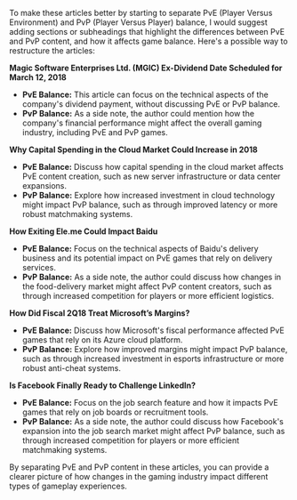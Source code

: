 To make these articles better by starting to separate PvE (Player Versus Environment) and PvP (Player Versus Player) balance, I would suggest adding sections or subheadings that highlight the differences between PvE and PvP content, and how it affects game balance. Here's a possible way to restructure the articles:

**Magic Software Enterprises Ltd. (MGIC) Ex-Dividend Date Scheduled for March 12, 2018**

* **PvE Balance:** This article can focus on the technical aspects of the company's dividend payment, without discussing PvE or PvP balance.
* **PvP Balance:** As a side note, the author could mention how the company's financial performance might affect the overall gaming industry, including PvE and PvP games.

**Why Capital Spending in the Cloud Market Could Increase in 2018**

* **PvE Balance:** Discuss how capital spending in the cloud market affects PvE content creation, such as new server infrastructure or data center expansions.
* **PvP Balance:** Explore how increased investment in cloud technology might impact PvP balance, such as through improved latency or more robust matchmaking systems.

**How Exiting Ele.me Could Impact Baidu**

* **PvE Balance:** Focus on the technical aspects of Baidu's delivery business and its potential impact on PvE games that rely on delivery services.
* **PvP Balance:** As a side note, the author could discuss how changes in the food-delivery market might affect PvP content creators, such as through increased competition for players or more efficient logistics.

**How Did Fiscal 2Q18 Treat Microsoft’s Margins?**

* **PvE Balance:** Discuss how Microsoft's fiscal performance affected PvE games that rely on its Azure cloud platform.
* **PvP Balance:** Explore how improved margins might impact PvP balance, such as through increased investment in esports infrastructure or more robust anti-cheat systems.

**Is Facebook Finally Ready to Challenge LinkedIn?**

* **PvE Balance:** Focus on the job search feature and how it impacts PvE games that rely on job boards or recruitment tools.
* **PvP Balance:** As a side note, the author could discuss how Facebook's expansion into the job search market might affect PvP balance, such as through increased competition for players or more efficient matchmaking systems.

By separating PvE and PvP content in these articles, you can provide a clearer picture of how changes in the gaming industry impact different types of gameplay experiences.